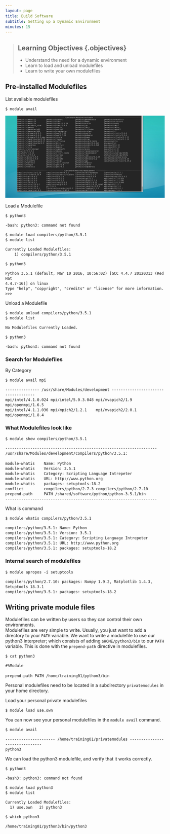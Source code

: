 ```yaml
---
layout: page
title: Build Software
subtitle: Setting up a Dynamic Environment
minutes: 15
---
```


> ## Learning Objectives {.objectives}
>
> * Understand the need for a dynamic environment
> * Learn to load and unload modulefiles
> * Learn to write your own modulefiles


## Pre-installed Modulefiles

List available modulefiles

~~~ {.bash}
$ module avail
~~~

![Spruce Knob's Available Modules Screen](img/spruce-modules.png)



Load a Modulefile

~~~ {.bash}
$ python3
~~~
~~~ {.output}
-bash: python3: command not found
~~~

~~~ {.bash}
$ module load compilers/python/3.5.1
$ module list
~~~
~~~ {.output}
Currently Loaded Modulefiles:
	1) compilers/python/3.5.1
~~~

~~~ {.bash}
$ python3
~~~
~~~ {.output}
Python 3.5.1 (default, Mar 10 2016, 10:56:02) [GCC 4.4.7 20120313 (Red Hat 
4.4.7-16)] on linux
Type "help", "copyright", "credits" or "license" for more information.
>>> 
~~~

Unload a Modulefile

~~~ {.bash}
$ module unload compilers/python/3.5.1
$ module list
~~~
~~~ {.output}
No Modulefiles Currently Loaded.
~~~
~~~ {.bash}
$ python3
~~~
~~~ {.output}
-bash: python3: command not found
~~~


### Search for Modulefiles

By Category

~~~ {.bash}
$ module avail mpi
~~~
~~~ {.output}
--------------- /usr/share/Modules/development ------------------------------------
mpi/intel/4.1.0.024 mpi/intel/5.0.3.048 mpi/mvapich2/1.9    mpi/openmpi/1.6.5
mpi/intel/4.1.1.036 mpi/mpich2/1.2.1    mpi/mvapich2/2.0.1  mpi/openmpi/1.8.4
~~~

### What Modulefiles look like

~~~ {.bash}
$ module show compilers/python/3.5.1
~~~
~~~ {.output}
-------------------------------------------------------------------
/usr/share/Modules/development/compilers/python/3.5.1:

module-whatis	 Name: Python 
module-whatis	 Version: 3.5.1 
module-whatis	 Category: Scripting Language Intrepeter 
module-whatis	 URL: http://www.python.org 
module-whatis	 packages: setuptools-18.2 
conflict	     compilers/python/2.7.3 compilers/python/2.7.10 
prepend-path	 PATH /shared/software/python/python-3.5.1/bin 
-------------------------------------------------------------------
~~~

What is command

~~~ {.bash}
$ module whatis compilers/python/3.5.1
~~~
~~~ {.output}
compilers/python/3.5.1: Name: Python
compilers/python/3.5.1: Version: 3.5.1
compilers/python/3.5.1: Category: Scripting Language Intrepeter
compilers/python/3.5.1: URL: http://www.python.org
compilers/python/3.5.1: packages: setuptools-18.2
~~~

### Internal search of modulefiles

~~~ {.bash}
$ module apropos -i setuptools
~~~
~~~ {.output}
compilers/python/2.7.10: packages: Numpy 1.9.2, Matplotlib 1.4.3, Setuptools 18.3.1
compilers/python/3.5.1: packages: setuptools-18.2
~~~


## Writing private module files

Modulefiles can be written by users so they can control their own environments.  
Modulefiles are very simple to write.  Usually, you just want to add a 
directory to your `PATH` variable.  We want to write a modulefile to use our 
python3 interpreter; which consists of adding `$HOME/python3/bin` to our `PATH` 
variable.  This is done with the `prepend-path` directive in modulefiles.

~~~ {.bash}
$ cat python3
~~~
~~~ {.output}
#%Module

prepend-path PATH /home/training01/python3/bin
~~~

Personal modulefiles need to be located in a subdirectory `privatemodules` in 
your home directory.

Load your personal private modulefiles

~~~ {.bash}
$ module load use.own
~~~

You can now see your personal modulefiles in the `module avail` command.

~~~ {.bash}
$ module avail
~~~
~~~ {.output}
---------------------- /home/training01/privatemodules -------------------------------
python3
~~~

We can load the python3 modulefile, and verify that it works correctly.

~~~ {.bash}
$ python3
~~~
~~~ {.output}
-bash3: python3: command not found
~~~
~~~ {.bash}
$ module load python3
$ module list
~~~
~~~ {.output}
Currently Loaded Modulefiles:
  1) use.own   2) python3
~~~
~~~ {.bash}
$ which python3
~~~
~~~ {.output}
/home/training01/python3/bin/python3
~~~

